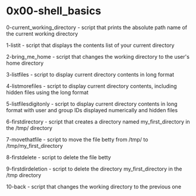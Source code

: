 # 0x00-shell_basics 

0-current_working_directory - script that prints the absolute path name of the current working directory

1-listit - script that displays the contents list of your current directory

2-bring_me_home - script that changes the working directory to the user's home directory

3-listfiles - script to display current directory contents in long format

4-listmorefiles - script to display current directory contents, including hidden files using the long format

5-listfilesdigitonly - script to display current directory contents in long format with user and group IDs displayed numerically and hidden files

6-firstdirectory - script that creates a directory named my_first_directory in the /tmp/ directory

7-movethatfile - script to move the file betty from /tmp/ to /tmp/my_first_directory

8-firstdelete - script to delete the file betty

9-firstdirdeletion - script to delete the directory my_first_directory in the /tmp directory

10-back - script that changes the working directory to the previous one


